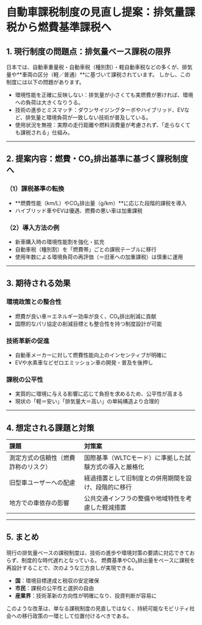 # 自動車課税制度の見直し提案：排気量課税から燃費基準課税へ

## 1. 現行制度の問題点：排気量ベース課税の限界

日本では、自動車重量税・自動車税（種別割）・軽自動車税などの多くが、排気量や**車両の区分（軽／普通）**に基づいて課税されています。
しかし、この制度には以下の問題があります。

- 環境性能を正確に反映しない：排気量が小さくても実燃費が悪ければ、環境への負荷は大きくなりうる。
- 技術の進歩とミスマッチ：ダウンサイジングターボやハイブリッド、EVなど、排気量と環境負荷が一致しない技術が普及している。
- 使用状況を無視：実際の走行距離や燃料消費量が考慮されず、「走らなくても課税される」仕組み。

---

## 2. 提案内容：燃費・CO₂排出基準に基づく課税制度へ

### （1）課税基準の転換

- **燃費性能（km/L）やCO₂排出量（g/km）**に応じた段階的課税を導入
- ハイブリッド車やEVは優遇、燃費の悪い車は加重課税

### （2）導入方法の例

- 新車購入時の環境性能割を強化・拡充
- 自動車税（種別割）を「燃費帯」ごとの課税テーブルに移行
- 使用年数による環境負荷の再評価（＝旧車への加重課税）は慎重に運用

---

## 3. 期待される効果

### 環境政策との整合性

- 燃費が良い車＝エネルギー効率が良く、CO₂排出削減に貢献
- 国際的なパリ協定の削減目標とも整合性を持つ制度設計が可能

### 技術革新の促進

- 自動車メーカーに対して燃費性能向上のインセンティブが明確に
- EVや水素車などゼロエミッション車の開発・普及を後押し

### 課税の公平性

- 実質的に環境に与える影響に応じて負担を求めるため、公平性が高まる
- 現状の「軽＝安い」「排気量大＝高い」の単純構造より合理的

---

## 4. 想定される課題と対策

| 課題 | 対策案 |
| :--- | :--- |
| 測定方式の信頼性（燃費詐称のリスク） | 国際基準（WLTCモード）に準拠した試験方式の導入と厳格化 |
| 旧型車ユーザーへの配慮 | 経過措置として旧制度との併用期間を設け、段階的に移行 |
| 地方での車依存の影響 | 公共交通インフラの整備や地域特性を考慮した軽減措置 |

---

## 5. まとめ

現行の排気量ベースの課税制度は、技術の進歩や環境対策の要請に対応できておらず、制度的な時代遅れとなっている。
燃費基準やCO₂排出量をベースに課税を再設計することで、次のような三方良しが実現できる。

- **国**：環境目標達成と税収の安定確保
- **市民**：課税の公平性と選択の自由
- **産業界**：技術革新の方向性が明確になり、投資判断が容易に

このような改革は、単なる課税制度の見直しではなく、持続可能なモビリティ社会への移行政策の一環として位置付けるべきである。
